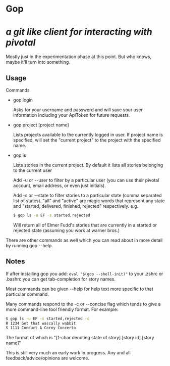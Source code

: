 # Gop

_a git like client for interacting with pivotal_
===========
Mostly just in the experimentation phase at this point. But who knows, maybe it'll turn into something.

## Usage

Commands

- gop login

  Asks for your username and password and will save your user information including your ApiToken for future requests.

- gop project [project name]

  Lists projects available to the currently logged in user.
  If project name is specified, will set the "current project" to the project with the specified name.

- gop ls

  Lists stories in the current project. By default it lists all stories belonging to the current user

  Add -u or --user to filter by a particular user (you can use their pivotal account, email address, or even just initials).

  Add -s or --state to filter stories to a particular state (comma separated list of states). "all" and "active" are magic words that represent any state and "started, delivered, finished, rejected" respectively. e.g.
  ```bash
  $ gop ls -u EF -s started,rejected
  ```
  Will return all of Elmer Fudd's stories that are currently in a started or rejected state (assuming you work at warner bros.)

There are other commands as well which you can read about in more detail by running gop --help.

## Notes

If after installing gop you add: `eval "$(gop --shell-init)"` to your .zshrc or .bashrc you can get tab-completion for story names.

Most commands can be given --help for help text more specific to that particular command.

Many commands respond to the -c or --concise flag which tends to give a more command-line tool friendly format. For example:
```bash
$ gop ls -u EF -s started,rejected -c
R 1234 Get that wascally wabbit
S 1111 Conduct A Corny Concerto
```
The format of which is "[1-char denoting state of story] [story id] [story name]"

This is still very much an early work in progress. Any and all feedback/advice/opinions are welcome.
